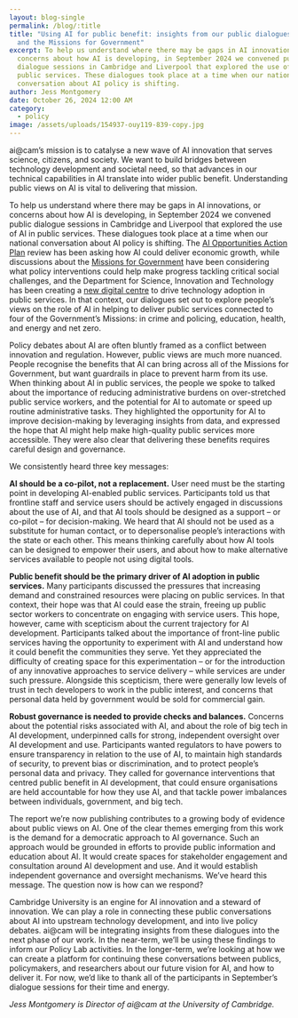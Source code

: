 ```yaml
---
layout: blog-single
permalink: /blog/:title
title: "Using AI for public benefit: insights from our public dialogues on AI
  and the Missions for Government"
excerpt: To help us understand where there may be gaps in AI innovations, or
  concerns about how AI is developing, in September 2024 we convened public
  dialogue sessions in Cambridge and Liverpool that explored the use of AI in
  public services. These dialogues took place at a time when our national
  conversation about AI policy is shifting.
author: Jess Montgomery
date: October 26, 2024 12:00 AM
category:
  - policy
image: /assets/uploads/154937-ouy119-839-copy.jpg
---
```

ai@cam’s mission is to catalyse a new wave of AI innovation that serves science, citizens, and society. We want to build bridges between technology development and societal need, so that advances in our technical capabilities in AI translate into wider public benefit. Understanding public views on AI is vital to delivering that mission. 

To help us understand where there may be gaps in AI innovations, or concerns about how AI is developing, in September 2024 we convened public dialogue sessions in Cambridge and Liverpool that explored the use of AI in public services. These dialogues took place at a time when our national conversation about AI policy is shifting. The [AI Opportunities Action Plan](https://www.gov.uk/government/publications/artificial-intelligence-ai-opportunities-action-plan-terms-of-reference/artificial-intelligence-ai-opportunities-action-plan-terms-of-reference) review has been asking how AI could deliver economic growth, while discussions about the [Missions for Government](https://labour.org.uk/change/mission-driven-government/) have been considering what policy interventions could help make progress tackling critical social challenges, and the Department for Science, Innovation and Technology has been creating a [new digital centre](https://www.gov.uk/government/news/dsit-bolstered-to-better-serve-the-british-public-through-science-and-technology) to drive technology adoption in public services. In that context, our dialogues set out to explore people’s views on the role of AI in helping to deliver public services connected to four of the Government’s Missions: in crime and policing, education, health, and energy and net zero.

Policy debates about AI are often bluntly framed as a conflict between innovation and regulation. However, public views are much more nuanced. People recognise the benefits that AI can bring across all of the Missions for Government, but want guardrails in place to prevent harm from its use. When thinking about AI in public services, the people we spoke to talked about the importance of reducing administrative burdens on over-stretched public service workers, and the potential for AI to automate or speed up routine administrative tasks. They highlighted the opportunity for AI to improve decision-making by leveraging insights from data, and expressed the hope that AI might help make high-quality public services more accessible. They were also clear that delivering these benefits requires careful design and governance. 

We consistently heard three key messages:

**AI should be a co-pilot, not a replacement.** User need must be the starting point in developing AI-enabled public services. Participants told us that frontline staff and service users should be actively engaged in discussions about the use of AI, and that AI tools should be designed as a support – or co-pilot – for decision-making. We heard that AI should not be used as a substitute for human contact, or to depersonalise people’s interactions with the state or each other. This means thinking carefully about how AI tools can be designed to empower their users, and about how to make alternative services available to people not using digital tools. 

**Public benefit should be the primary driver of AI adoption in public services.** Many participants discussed the pressures that increasing demand and constrained resources were placing on public services. In that context, their hope was that AI could ease the strain, freeing up public sector workers to concentrate on engaging with service users. This hope, however, came with scepticism about the current trajectory for AI development. Participants talked about the importance of front-line public services having the opportunity to experiment with AI and understand how it could benefit the communities they serve. Yet they appreciated the difficulty of creating space for this experimentation – or for the introduction of any innovative approaches to service delivery – while services are under such pressure. Alongside this scepticism, there were generally low levels of trust in tech developers to work in the public interest, and concerns that personal data held by government would be sold for commercial gain. 

**Robust governance is needed to provide checks and balances.** Concerns about the potential risks associated with AI, and about the role of big tech in AI development, underpinned calls for strong, independent oversight over AI development and use. Participants wanted regulators to have powers to ensure transparency in relation to the use of AI, to maintain high standards of security, to prevent bias or discrimination, and to protect people’s personal data and privacy. They called for governance interventions that centred public benefit in AI development, that could ensure organisations are held accountable for how they use AI, and that tackle power imbalances between individuals, government, and big tech.  

The report we’re now publishing contributes to a growing body of evidence about public views on AI. One of the clear themes emerging from this work is the demand for a democratic approach to AI governance. Such an approach would be grounded in efforts to provide public information and education about AI. It would create spaces for stakeholder engagement and consultation around AI development and use. And it would establish independent governance and oversight mechanisms. We’ve heard this message. The question now is how can we respond?

Cambridge University is an engine for AI innovation and a steward of innovation. We can play a role in connecting these public conversations about AI into upstream technology development, and into live policy debates. ai@cam will be integrating insights from these dialogues into the next phase of our work. In the near-term, we’ll be using these findings to inform our Policy Lab activities. In the longer-term, we’re looking at how we can create a platform for continuing these conversations between publics, policymakers, and researchers about our future vision for AI, and how to deliver it. For now, we’d like to thank all of the participants in September’s dialogue sessions for their time and energy.

*Jess Montgomery is Director of ai@cam at the University of Cambridge.*